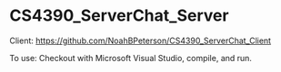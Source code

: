 # CS4390_ServerChat_Server

Client: https://github.com/NoahBPeterson/CS4390_ServerChat_Client

To use: Checkout with Microsoft Visual Studio, compile, and run.
